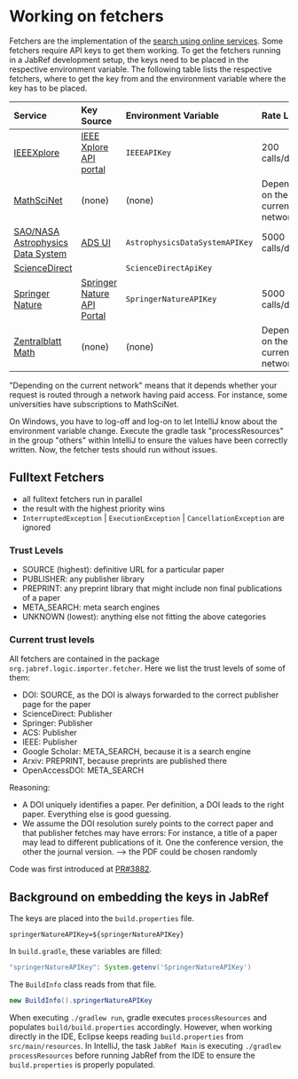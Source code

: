 # Working on fetchers

Fetchers are the implementation of the [search using online services](https://docs.jabref.org/collect/import-using-online-bibliographic-database). Some fetchers require API keys to get them working. To get the fetchers running in a JabRef development setup, the keys need to be placed in the respective environment variable. The following table lists the respective fetchers, where to get the key from and the environment variable where the key has to be placed.

| Service | Key Source | Environment Variable | Rate Limit |
| :--- | :--- | :--- | :--- |
| [IEEEXplore](https://docs.jabref.org/collect/import-using-online-bibliographic-database/ieeexplore) | [IEEE Xplore API portal](https://developer.ieee.org/) | `IEEEAPIKey` | 200 calls/day |
| [MathSciNet](http://www.ams.org/mathscinet) | \(none\) | \(none\) | Depending on the current network |
| [SAO/NASA Astrophysics Data System](https://docs.jabref.org/collect/import-using-online-bibliographic-database/ads) | [ADS UI](https://ui.adsabs.harvard.edu/user/settings/token) | `AstrophysicsDataSystemAPIKey` | 5000 calls/day |
| [ScienceDirect](https://www.sciencedirect.com/) | | `ScienceDirectApiKey` | |
| [Springer Nature](https://docs.jabref.org/collect/import-using-online-bibliographic-database/springer) | [Springer Nature API Portal](https://dev.springernature.com/) | `SpringerNatureAPIKey` | 5000 calls/day |
| [Zentralblatt Math](https://www.zbmath.org/) | \(none\) | \(none\) | Depending on the current network |

"Depending on the current network" means that it depends whether your request is routed through a network having paid access. For instance, some universities have subscriptions to MathSciNet.

On Windows, you have to log-off and log-on to let IntelliJ know about the environment variable change. Execute the gradle task "processResources" in the group "others" within IntelliJ to ensure the values have been correctly written. Now, the fetcher tests should run without issues.

## Fulltext Fetchers

* all fulltext fetchers run in parallel
* the result with the highest priority wins
* `InterruptedException` \| `ExecutionException` \| `CancellationException` are ignored

### Trust Levels

* SOURCE \(highest\): definitive URL for a particular paper
* PUBLISHER: any publisher library
* PREPRINT: any preprint library that might include non final publications of a paper
* META\_SEARCH: meta search engines
* UNKNOWN \(lowest\): anything else not fitting the above categories

### Current trust levels

All fetchers are contained in the package `org.jabref.logic.importer.fetcher`. Here we list the trust levels of some of them:

* DOI: SOURCE, as the DOI is always forwarded to the correct publisher page for the paper
* ScienceDirect: Publisher
* Springer: Publisher
* ACS: Publisher
* IEEE: Publisher
* Google Scholar: META\_SEARCH, because it is a search engine
* Arxiv: PREPRINT, because preprints are published there
* OpenAccessDOI: META\_SEARCH

Reasoning:

* A DOI uniquely identifies a paper. Per definition, a DOI leads to the right paper. Everything else is good guessing.
* We assume the DOI resolution surely points to the correct paper and that publisher fetches may have errors: For instance, a title of a paper may lead to different publications of it. One the conference version, the other the journal version. --&gt; the PDF could be chosen randomly

Code was first introduced at [PR\#3882](https://github.com/JabRef/jabref/pull/3882).

## Background on embedding the keys in JabRef

The keys are placed into the `build.properties` file.

```text
springerNatureAPIKey=${springerNatureAPIKey}
```

In `build.gradle`, these variables are filled:

```groovy
"springerNatureAPIKey": System.getenv('SpringerNatureAPIKey')
```

The `BuildInfo` class reads from that file.

```java
new BuildInfo().springerNatureAPIKey
```

When executing `./gradlew run`, gradle executes `processResources` and populates `build/build.properties` accordingly. However, when working directly in the IDE, Eclipse keeps reading `build.properties` from `src/main/resources`. In IntelliJ, the task `JabRef Main` is executing `./gradlew processResources` before running JabRef from the IDE to ensure the `build.properties` is properly populated.

